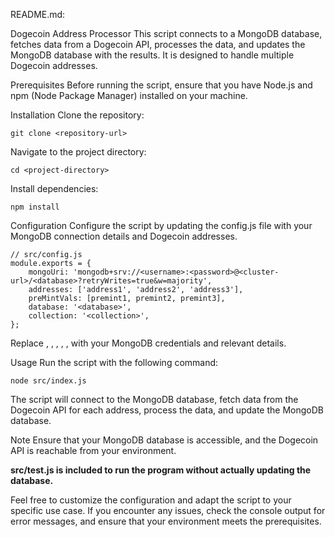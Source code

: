 
README.md:

Dogecoin Address Processor
This script connects to a MongoDB database, fetches data from a Dogecoin API, processes the data, and updates the MongoDB database with the results. It is designed to handle multiple Dogecoin addresses.

Prerequisites
Before running the script, ensure that you have Node.js and npm (Node Package Manager) installed on your machine.

Installation
Clone the repository:

```
git clone <repository-url>
```
Navigate to the project directory:

```
cd <project-directory>
```
Install dependencies:

```
npm install
```

Configuration
Configure the script by updating the config.js file with your MongoDB connection details and Dogecoin addresses.

```
// src/config.js
module.exports = {
    mongoUri: 'mongodb+srv://<username>:<password>@<cluster-url>/<database>?retryWrites=true&w=majority',
    addresses: ['address1', 'address2', 'address3'],
    preMintVals: [premint1, premint2, premint3],
    database: '<database>',
    collection: '<collection>',
};
```
Replace <username>, <password>, <cluster-url>, <database>, <collection>, with your MongoDB credentials and relevant details.

Usage
Run the script with the following command:

```
node src/index.js
```
The script will connect to the MongoDB database, fetch data from the Dogecoin API for each address, process the data, and update the MongoDB database.

Note
Ensure that your MongoDB database is accessible, and the Dogecoin API is reachable from your environment.

**src/test.js is included to run the program without actually updating the database.**

Feel free to customize the configuration and adapt the script to your specific use case. If you encounter any issues, check the console output for error messages, and ensure that your environment meets the prerequisites.

